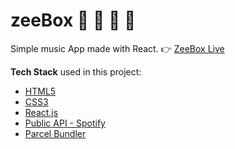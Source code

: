 # zeeBox :musical_keyboard: :trumpet: :saxophone: :guitar:
Simple music App made with React.
:point_right: [ZeeBox Live](https://zeelib.com/projects/zee-box)

**Tech Stack** used in this project:

- [HTML5](https://developer.mozilla.org/en-US/docs/Web/HTML)
- [CSS3](https://developer.mozilla.org/en-US/docs/Glossary/CSS)
- [React.js](https://reactjs.org/)
- [Public API - Spotify](https://developer.spotify.com/documentation/web-api/)
- [Parcel Bundler](https://parceljs.org/)

